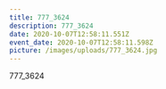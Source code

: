 ```yaml
---
title: 777_3624
description: 777_3624
date: 2020-10-07T12:58:11.551Z
event_date: 2020-10-07T12:58:11.598Z
picture: /images/uploads/777_3624.jpg
---
```

777_3624